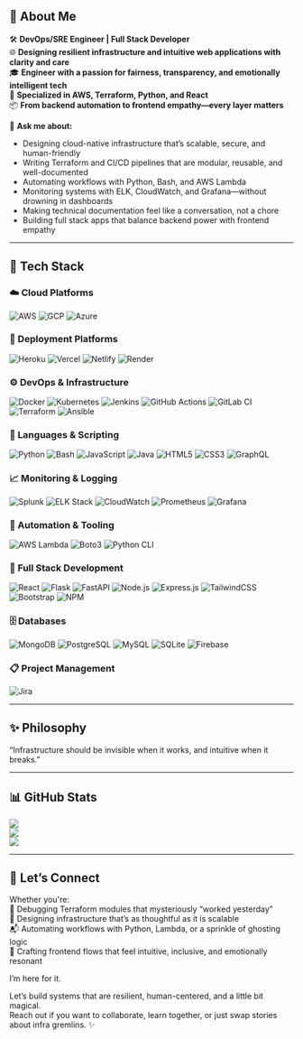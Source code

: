 ## 👋 About Me

🛠️ **DevOps/SRE Engineer | Full Stack Developer**  
🌐 **Designing resilient infrastructure and intuitive web applications with clarity and care**  
🎓 **Engineer with a passion for fairness, transparency, and emotionally intelligent tech**  
🚀 **Specialized in AWS, Terraform, Python, and React**  
📦 **From backend automation to frontend empathy—every layer matters**  

💬 **Ask me about:**   
- Designing cloud-native infrastructure that’s scalable, secure, and human-friendly  
- Writing Terraform and CI/CD pipelines that are modular, reusable, and well-documented  
- Automating workflows with Python, Bash, and AWS Lambda 
- Monitoring systems with ELK, CloudWatch, and Grafana—without drowning in dashboards  
- Making technical documentation feel like a conversation, not a chore
- Building full stack apps that balance backend power with frontend empathy 

---

## 🧰 Tech Stack

### ☁️ Cloud Platforms
![AWS](https://img.shields.io/badge/AWS-Advanced-%23FF9900.svg?style=for-the-badge&logo=amazon-aws&logoColor=white) ![GCP](https://img.shields.io/badge/GCP-Intermediate-%234285F4.svg?style=for-the-badge&logo=google-cloud&logoColor=white) ![Azure](https://img.shields.io/badge/Azure-Basic-%230072C6.svg?style=for-the-badge&logo=microsoftazure&logoColor=white)  

### 🚀 Deployment Platforms
![Heroku](https://img.shields.io/badge/Heroku-%23430098.svg?style=for-the-badge&logo=heroku&logoColor=white) ![Vercel](https://img.shields.io/badge/Vercel-%23000000.svg?style=for-the-badge&logo=vercel&logoColor=white) ![Netlify](https://img.shields.io/badge/Netlify-%23000000.svg?style=for-the-badge&logo=netlify&logoColor=#00C7B7) ![Render](https://img.shields.io/badge/Render-%23000000.svg?style=for-the-badge&logo=render&logoColor=white)  


### ⚙️ DevOps & Infrastructure
![Docker](https://img.shields.io/badge/Docker-%230db7ed.svg?style=for-the-badge&logo=docker&logoColor=white) ![Kubernetes](https://img.shields.io/badge/Kubernetes-%23326ce5.svg?style=for-the-badge&logo=kubernetes&logoColor=white) ![Jenkins](https://img.shields.io/badge/Jenkins-%232C5263.svg?style=for-the-badge&logo=jenkins&logoColor=white) ![GitHub Actions](https://img.shields.io/badge/GitHub_Actions-%232C5263.svg?style=for-the-badge&logo=github&logoColor=white) ![GitLab CI](https://img.shields.io/badge/GitLab_CI-%23181717.svg?style=for-the-badge&logo=gitlab&logoColor=white) ![Terraform](https://img.shields.io/badge/Terraform-%235835CC.svg?style=for-the-badge&logo=terraform&logoColor=white) ![Ansible](https://img.shields.io/badge/Ansible-%23121011.svg?style=for-the-badge&logo=ansible&logoColor=white)  

### 🧠 Languages & Scripting
![Python](https://img.shields.io/badge/Python-3670A0?style=for-the-badge&logo=python&logoColor=ffdd54) ![Bash](https://img.shields.io/badge/Bash-%23121011.svg?style=for-the-badge&logo=gnu-bash&logoColor=white) ![JavaScript](https://img.shields.io/badge/JavaScript-%23323330.svg?style=for-the-badge&logo=javascript&logoColor=%23F7DF1E) ![Java](https://img.shields.io/badge/Java-%23ED8B00.svg?style=for-the-badge&logo=openjdk&logoColor=white) ![HTML5](https://img.shields.io/badge/HTML5-%23E34F26.svg?style=for-the-badge&logo=html5&logoColor=white) ![CSS3](https://img.shields.io/badge/CSS3-%231572B6.svg?style=for-the-badge&logo=css3&logoColor=white) ![GraphQL](https://img.shields.io/badge/GraphQL-E10098?style=for-the-badge&logo=graphql&logoColor=white)  


### 📈 Monitoring & Logging
![Splunk](https://img.shields.io/badge/Splunk-%23000000.svg?style=for-the-badge&logo=splunk&logoColor=white) ![ELK Stack](https://img.shields.io/badge/ELK_Stack-%230377CC.svg?style=for-the-badge&logo=elasticsearch&logoColor=white) ![CloudWatch](https://img.shields.io/badge/CloudWatch-%23FF9900.svg?style=for-the-badge&logo=amazon-aws&logoColor=white) ![Prometheus](https://img.shields.io/badge/Prometheus-%23E6522C.svg?style=for-the-badge&logo=prometheus&logoColor=white) ![Grafana](https://img.shields.io/badge/Grafana-%23F46800.svg?style=for-the-badge&logo=grafana&logoColor=white)  

### 🤖 Automation & Tooling
![AWS Lambda](https://img.shields.io/badge/AWS_Lambda-%23FF9900.svg?style=for-the-badge&logo=amazon-aws&logoColor=white) ![Boto3](https://img.shields.io/badge/Boto3-%23013243.svg?style=for-the-badge&logo=python&logoColor=white) ![Python CLI](https://img.shields.io/badge/Python_CLI-%23121011.svg?style=for-the-badge&logo=python&logoColor=white)  

### 🧱 Full Stack Development
![React](https://img.shields.io/badge/React-%2320232a.svg?style=for-the-badge&logo=react&logoColor=%2361DAFB) ![Flask](https://img.shields.io/badge/Flask-%23000.svg?style=for-the-badge&logo=flask&logoColor=white) ![FastAPI](https://img.shields.io/badge/FastAPI-%2300C7B7.svg?style=for-the-badge&logo=fastapi&logoColor=white) ![Node.js](https://img.shields.io/badge/Node.js-6DA55F?style=for-the-badge&logo=node.js&logoColor=white) ![Express.js](https://img.shields.io/badge/Express.js-%23404d59.svg?style=for-the-badge&logo=express&logoColor=%2361DAFB) ![TailwindCSS](https://img.shields.io/badge/TailwindCSS-%2338B2AC.svg?style=for-the-badge&logo=tailwind-css&logoColor=white) ![Bootstrap](https://img.shields.io/badge/Bootstrap-%238511FA.svg?style=for-the-badge&logo=bootstrap&logoColor=white) ![NPM](https://img.shields.io/badge/NPM-%23CB3837.svg?style=for-the-badge&logo=npm&logoColor=white)  


### 🗄️ Databases
![MongoDB](https://img.shields.io/badge/MongoDB-%234ea94b.svg?style=for-the-badge&logo=mongodb&logoColor=white) ![PostgreSQL](https://img.shields.io/badge/PostgreSQL-%23316192.svg?style=for-the-badge&logo=postgresql&logoColor=white) ![MySQL](https://img.shields.io/badge/MySQL-4479A1.svg?style=for-the-badge&logo=mysql&logoColor=white) ![SQLite](https://img.shields.io/badge/SQLite-%2307405e.svg?style=for-the-badge&logo=sqlite&logoColor=white) ![Firebase](https://img.shields.io/badge/Firebase-%23039BE5.svg?style=for-the-badge&logo=firebase&logoColor=white)  

### 📋 Project Management
![Jira](https://img.shields.io/badge/Jira-%230A0FFF.svg?style=for-the-badge&logo=jira&logoColor=white)  

---

## ✨ Philosophy

 “Infrastructure should be invisible when it works, and intuitive when it breaks.” 

---

## 📊 GitHub Stats

![](https://github-readme-stats.vercel.app/api?username=trushashah14&theme=radical&hide_border=false&include_all_commits=true&count_private=true)<br/>
![](https://github-readme-streak-stats.herokuapp.com/?user=trushashah14&theme=radical&hide_border=true)<br/>
![](https://github-readme-stats.vercel.app/api/top-langs/?username=trushashah14&theme=radical&hide_border=false&include_all_commits=false&count_private=false&layout=compact)

---

## 💬 Let’s Connect

Whether you're:  
🔧 Debugging Terraform modules that mysteriously “worked yesterday”  
🧠 Designing infrastructure that’s as thoughtful as it is scalable  
📬 Automating workflows with Python, Lambda, or a sprinkle of ghosting logic  
🎨 Crafting frontend flows that feel intuitive, inclusive, and emotionally resonant  

I’m here for it.

Let’s build systems that are resilient, human-centered, and a little bit magical.  
Reach out if you want to collaborate, learn together, or just swap stories about infra gremlins. ✨
